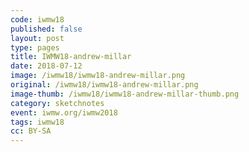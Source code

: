 ```yaml
---
code: iwmw18
published: false
layout: post
type: pages
title: IWMW18-andrew-millar
date: 2018-07-12
image: /iwmw18/iwmw18-andrew-millar.png
original: /iwmw18/iwmw18-andrew-millar.png
image-thumb: /iwmw18/iwmw18-andrew-millar-thumb.png
category: sketchnotes
event: iwmw.org/iwmw2018
tags: iwmw18
cc: BY-SA
---
```


